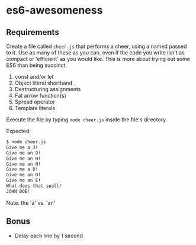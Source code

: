 # es6-awesomeness

## Requirements
Create a file called `cheer.js` that performs a cheer, using a named passed to it. Use as many of these as you can, even if the code you write isn't as compact or 'efficient' as you would like. This is more about trying out some ES6 than being succinct.

1. const and/or let
1. Object literal shorthand
1. Destructuring assignments
1. Fat arrow function(s)
1. Spread operator
1. Template literals

Execute the file by typing `node cheer.js` inside the file's directory.

Expected:

```bash
$ node cheer.js
Give me a J!
Give me an O!
Give me an H!
Give me an N!
Give me a D!
Give me an O!
Give me an E!
What does that spell?
JOHN DOE!
```
Note: the 'a' vs. 'an'

## Bonus

-   Delay each line by 1 second
